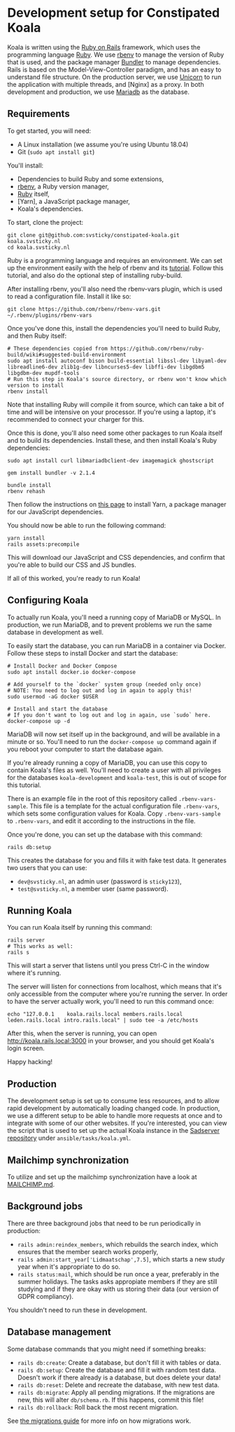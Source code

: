 # Development setup for Constipated Koala

Koala is written using the [Ruby on Rails] framework, which uses the
programming language [Ruby]. We use [rbenv] to manage the version of Ruby that
is used, and the package manager [Bundler] to manage dependencies.
Rails is based on the Model-View-Controller paradigm, and has an easy to
understand file structure. On the production server, we use [Unicorn] to run
the application with multiple threads, and [Nginx] as a proxy.
In both development and production, we use [Mariadb] as the database.

[Bundler]: https://bundler.io
[Mariadb]: https://mariadb.org
[Ruby on Rails]: https://guides.rubyonrails.org/getting_started.html
[Ruby]: https://www.ruby-lang.org/
[Unicorn]: https://bogomips.org/unicorn/
[rbenv]: https://github.com/rbenv/rbenv

## Requirements

To get started, you will need:

- A Linux installation (we assume you're using Ubuntu 18.04)
- Git (`sudo apt install git`)

You'll install:

- Dependencies to build Ruby and some extensions,
- [rbenv], a Ruby version manager,
- [Ruby] itself,
- [Yarn], a JavaScript package manager,
- Koala's dependencies.

To start, clone the project:

```console
git clone git@github.com:svsticky/constipated-koala.git koala.svsticky.nl
cd koala.svsticky.nl
```

Ruby is a programming language and requires an environment. We can set up the
environment easily with the help of rbenv and its [tutorial][rbenv-tutorial].
Follow this tutorial, and also do the optional step of installing ruby-build.

[rbenv-tutorial]: https://github.com/rbenv/rbenv#basic-github-checkout

After installing rbenv, you'll also need the rbenv-vars plugin, which is used
to read a configuration file. Install it like so:

```console
git clone https://github.com/rbenv/rbenv-vars.git ~/.rbenv/plugins/rbenv-vars
```

Once you've done this, install the dependencies you'll need to build Ruby, and
then Ruby itself:

```console
# These dependencies copied from https://github.com/rbenv/ruby-build/wiki#suggested-build-environment
sudo apt install autoconf bison build-essential libssl-dev libyaml-dev libreadline6-dev zlib1g-dev libncurses5-dev libffi-dev libgdbm5 libgdbm-dev mupdf-tools
# Run this step in Koala's source directory, or rbenv won't know which version to install
rbenv install
```

Note that installing Ruby will compile it from source, which can take a bit of
time and will be intensive on your processor. If you're using a laptop, it's
recommended to connect your charger for this.

Once this is done, you'll also need some other packages to run Koala itself and
to build its dependencies. Install these, and then install Koala's Ruby
dependencies:

```console
sudo apt install curl libmariadbclient-dev imagemagick ghostscript

gem install bundler -v 2.1.4

bundle install
rbenv rehash
```

Then follow the instructions on [this page][yarn-install] to install Yarn,
a package manager for our JavaScript dependencies.

[yarn-install]: https://yarnpkg.com/en/docs/install#debian-stable

You should now be able to run the following command:

```console
yarn install
rails assets:precompile
```

This will download our JavaScript and CSS dependencies, and confirm that you're
able to build our CSS and JS bundles.

If all of this worked, you're ready to run Koala!

## Configuring Koala

To actually run Koala, you'll need a running copy of MariaDB or MySQL. In
production, we run MariaDB, and to prevent problems we run the same database in
development as well.

To easily start the database, you can run MariaDB in a container via Docker.
Follow these steps to install Docker and start the database:

```console
# Install Docker and Docker Compose
sudo apt install docker.io docker-compose

# Add yourself to the `docker` system group (needed only once)
# NOTE: You need to log out and log in again to apply this!
sudo usermod -aG docker $USER

# Install and start the database
# If you don't want to log out and log in again, use `sudo` here.
docker-compose up -d
```

MariaDB will now set itself up in the background, and will be available in
a minute or so. You'll need to run the `docker-compose up` command again if you
reboot your computer to start the database again.

If you're already running a copy of MariaDB, you can use this copy to contain
Koala's files as well. You'll need to create a user with all privileges for the
databases `koala-development` and `koala-test`, this is out of scope for this
tutorial.

There is an example file in the root of this repository called
`.rbenv-vars-sample`. This file is a template for the actual configuration file
`.rbenv-vars`, which sets some configuration values for Koala. Copy
`.rbenv-vars-sample` to `.rbenv-vars`, and edit it according to the
instructions in the file.

Once you're done, you can set up the database with this command:

```console
rails db:setup
```

This creates the database for you and fills it with fake test data.
It generates two users that you can use:

- `dev@svsticky.nl`, an admin user (password is `sticky123`),
- `test@svsticky.nl`, a member user (same password).

## Running Koala

You can run Koala itself by running this command:

```console
rails server
# This works as well:
rails s
```

This will start a server that listens until you press Ctrl-C in the window
where it's running.

The server will listen for connections from localhost, which means that it's
only accessible from the computer where you're running the server.
In order to have the server actually work, you'll need to run this command once:

```console
echo "127.0.0.1    koala.rails.local members.rails.local leden.rails.local intro.rails.local" | sudo tee -a /etc/hosts
```

After this, when the server is running, you can open
<http://koala.rails.local:3000> in your browser, and you should get Koala's login
screen.

Happy hacking!

## Production

The development setup is set up to consume less resources, and to allow rapid
development by automatically loading changed code. In production, we use
a different setup to be able to handle more requests at once and to integrate
with some of our other websites. If you're interested, you can view the script
that is used to set up the actual Koala instance in the [Sadserver repository]
under `ansible/tasks/koala.yml`.

[Sadserver repository]: https://github.com/svsticky/sadserver

## Mailchimp synchronization

To utilize and set up the mailchimp synchronization have a look at [MAILCHIMP.md](MAILCHIMP.md).

## Background jobs

There are three background jobs that need to be run periodically in production:

- `rails admin:reindex_members`, which rebuilds the search index, which ensures
  that the member search works properly,
- `rails admin:start_year['Lidmaatschap',7.5]`, which starts a new study year
  when it's appropriate to do so.
- `rails status:mail`, which should be run once a year, preferably in the summer
  holidays. The tasks asks appropiate members if they are still studying and if
  they are okay with us storing their data (our version of GDPR compliancy).

You shouldn't need to run these in development.

## Database management

Some database commands that you might need if something breaks:

- `rails db:create`: Create a database, but don't fill it with tables or data.
- `rails db:setup`: Create the database and fill it with random test data.
  Doesn't work if there already is a database, but does delete your data!
- `rails db:reset`: Delete and recreate the database, with new test data.
- `rails db:migrate`: Apply all pending migrations. If the migrations are new,
  this will alter `db/schema.rb`. If this happens, commit this file!
- `rails db:rollback`: Roll back the most recent migration.

See [the migrations guide] for more info on how migrations work.

[the migrations guide]: https://guides.rubyonrails.org/active_record_migrations.html
